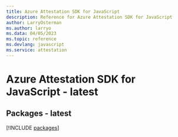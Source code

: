 ```yaml
---
title: Azure Attestation SDK for JavaScript
description: Reference for Azure Attestation SDK for JavaScript
author: LarryOsterman
ms.author: larryo
ms.data: 04/05/2023
ms.topic: reference
ms.devlang: javascript
ms.service: attestation
---
```

# Azure Attestation SDK for JavaScript - latest
## Packages - latest
[!INCLUDE [packages](attestation-index.md)]